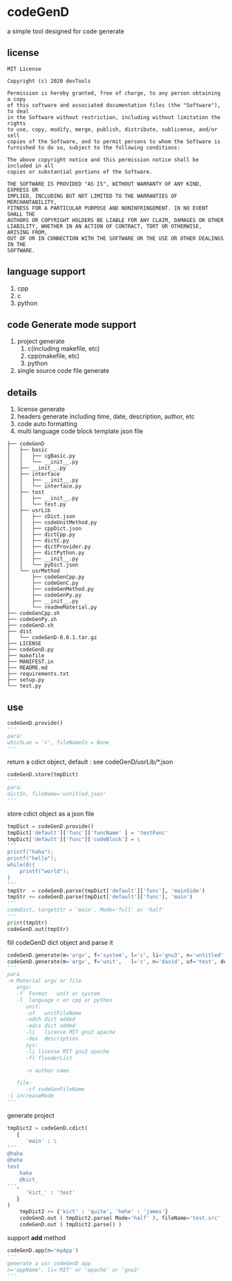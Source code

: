 # codeGenD

a simple tool designed for code generate

## license
```
MIT License

Copyright (c) 2020 devTools

Permission is hereby granted, free of charge, to any person obtaining a copy
of this software and associated documentation files (the "Software"), to deal
in the Software without restriction, including without limitation the rights
to use, copy, modify, merge, publish, distribute, sublicense, and/or sell
copies of the Software, and to permit persons to whom the Software is
furnished to do so, subject to the following conditions:

The above copyright notice and this permission notice shall be included in all
copies or substantial portions of the Software.

THE SOFTWARE IS PROVIDED "AS IS", WITHOUT WARRANTY OF ANY KIND, EXPRESS OR
IMPLIED, INCLUDING BUT NOT LIMITED TO THE WARRANTIES OF MERCHANTABILITY,
FITNESS FOR A PARTICULAR PURPOSE AND NONINFRINGEMENT. IN NO EVENT SHALL THE
AUTHORS OR COPYRIGHT HOLDERS BE LIABLE FOR ANY CLAIM, DAMAGES OR OTHER
LIABILITY, WHETHER IN AN ACTION OF CONTRACT, TORT OR OTHERWISE, ARISING FROM,
OUT OF OR IN CONNECTION WITH THE SOFTWARE OR THE USE OR OTHER DEALINGS IN THE
SOFTWARE.
```
## language support

1. cpp
2. c
3. python

## code Generate mode support

1. project generate
   1. c(including makefile, etc)
   2. cpp(makefile, etc)
   3. python
2. single source code file generate

## details

1. license generate
2. headers generate including time, date, description, author, etc
3. code auto formatting
4. multi language code block template json file	

```
├── codeGenD
│   ├── basic
│   │   ├── cgBasic.py
│   │   └── __init__.py
│   ├── __init__.py
│   ├── interface
│   │   ├── __init__.py
│   │   └── interface.py
│   ├── test
│   │   ├── __init__.py
│   │   └── test.py
│   ├── usrLib
│   │   ├── cDict.json
│   │   ├── codeUnitMethod.py
│   │   ├── cppDict.json
│   │   ├── dictCpp.py
│   │   ├── dictC.py
│   │   ├── dictProvider.py
│   │   ├── dictPython.py
│   │   ├── __init__.py
│   │   └── pyDict.json
│   └── usrMethod
│       ├── codeGenCpp.py
│       ├── codeGenC.py
│       ├── codeGenMethod.py
│       ├── codeGenPy.py
│       ├── __init__.py
│       └── readmeMaterial.py
├── codeGenCpp.sh
├── codeGenPy.sh
├── codeGenD.sh
├── dist
│   └── codeGenD-0.0.1.tar.gz
├── LICENSE
├── codeGenD.py
├── makefile
├── MANIFEST.in
├── README.md
├── requirements.txt
├── setup.py
└── test.py
```

## use

```python
codeGenD.provide()
'''
para:
whichLan = 'c', fileNameIn = None
'''
```

return a cdict object, default : see codeGenD/usrLib/*.json

```python
codeGenD.store(tmpDict)
'''
para:
dictIn, fileName='untitled.json'
'''
```

store cdict object as a json file

```python
tmpDict = codeGenD.provide()
tmpDict['default']['func']['funcName' ] = 'testFunc'
tmpDict['default']['func']['codeBlock'] = \
'''
printf("haha");
printf("hello");
while(0){
    printf("world");
}
'''
tmpStr  = codeGenD.parse(tmpDict['default']['func'], 'mainSide')
tmpStr += codeGenD.parse(tmpDict['default']['func'], 'main')
'''
codeDict, targetStr = 'main', Mode='full' or 'half'
'''
print(tmpStr)
codeGenD.out(tmpStr)
```

fill codeGenD dict object and parse it

```python
codeGenD.generate(m='argv', f='system', l='c', li='gnu3', n='untitled', fl='floader_1 floader_2 gener/floader_3')
codeGenD.generate(m='argv', f='unit',   l='c', n='david', uf='test', des='this is a test, see what happen')
'''
para
-m Material argv or file
   argv:
   -f  Format   unit or system
   -l  language c or cpp or python
      unit:
      -uf   unitFileName
      -adch dict added
      -adcs dict added
      -li   license MIT gnu3 apache
      -des  description
      sys:
      -li license MIT gnu3 apache
      -fl floaderList

      -n author name

   file:
      -cf codeGenFileName
-i increaseMode
'''
```

generate project

```python
tmpDict2 = codeGenD.cdict(
   {
      'main' : \
'''
@haha 
@hehe 
test 
    haha
    @kict_ 
''',
      'kict_' : 'test'
   }
)
    tmpDict2 += {'kict' : 'quite', 'hehe' : 'james'}
    codeGenD.out ( tmpDict2.parse( Mode='half' ), fileName='test.src' )
    codeGenD.out ( tmpDict2.parse() )
```

support __add__ method

```python
codeGenD.app(n='myApp')
'''
generate a usr codeGenD app
n='appName', li='MIT' or 'apache' or 'gnu3'
'''
```

